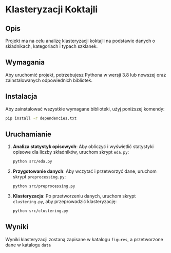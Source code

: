 # Klasteryzacji Koktajli

## Opis
Projekt ma na celu analizę klasteryzacji koktajli na podstawie danych o składnikach, kategoriach i typach szklanek.

## Wymagania
Aby uruchomić projekt, potrzebujesz Pythona w wersji 3.8 lub nowszej oraz zainstalowanych odpowiednich bibliotek.

## Instalacja

Aby zainstalować wszystkie wymagane biblioteki, użyj poniższej komendy:
```bash
pip install -r dependencies.txt
```
## Uruchamianie

1. **Analiza statystyk opisowych**:
   Aby obliczyć i wyświetlić statystyki opisowe dla liczby składników, uruchom skrypt `eda.py`:
   ```bash
   python src/eda.py
   ```

2. **Przygotowanie danych**:
   Aby wczytać i przetworzyć dane, uruchom skrypt `preprocessing.py`:
   ```bash
   python src/preprocessing.py
   ```

3. **Klasteryzacja**:
   Po przetworzeniu danych, uruchom skrypt `clustering.py`, aby przeprowadzić klasteryzację:
   ```bash
   python src/clustering.py
   ```

## Wyniki
Wyniki klasteryzacji zostaną zapisane w katalogu `figures`, a przetworzone dane w katalogu `data`
